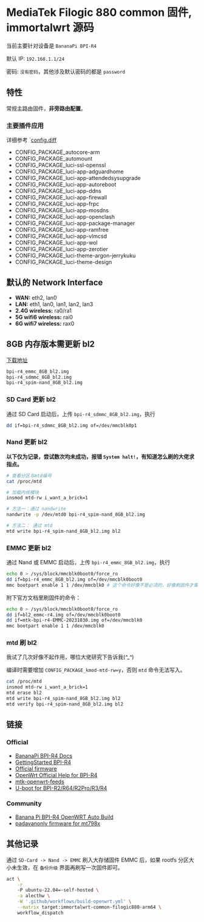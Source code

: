 # MediaTek Filogic 880 common 固件, immortalwrt 源码

当前主要针对设备是 `BananaPi BPI-R4`

默认 IP: `192.168.1.1/24`

密码: `没有密码`，其他涉及默认密码的都是 `password`

## 特性

常规主路由固件，**非旁路由配置**。

### 主要插件应用

详细参考 `[config.diff](config.diff)

- CONFIG_PACKAGE_autocore-arm
- CONFIG_PACKAGE_automount
- CONFIG_PACKAGE_luci-ssl-openssl
- CONFIG_PACKAGE_luci-app-adguardhome
- CONFIG_PACKAGE_luci-app-attendedsysupgrade
- CONFIG_PACKAGE_luci-app-autoreboot
- CONFIG_PACKAGE_luci-app-ddns
- CONFIG_PACKAGE_luci-app-firewall
- CONFIG_PACKAGE_luci-app-frpc
- CONFIG_PACKAGE_luci-app-mosdns
- CONFIG_PACKAGE_luci-app-openclash
- CONFIG_PACKAGE_luci-app-package-manager
- CONFIG_PACKAGE_luci-app-ramfree
- CONFIG_PACKAGE_luci-app-vlmcsd
- CONFIG_PACKAGE_luci-app-wol
- CONFIG_PACKAGE_luci-app-zerotier
- CONFIG_PACKAGE_luci-theme-argon-jerrykuku
- CONFIG_PACKAGE_luci-theme-design

## 默认的 Network Interface

- **WAN:** eth2, lan0
- **LAN:** eth1, lan0, lan1, lan2, lan3
- **2.4G wireless:** ra0/ra1
- **5G wifi6 wireless:** rai0
- **6G wifi7 wireless:** rax0

## 8GB 内存版本需更新 bl2

[下载地址](https://github.com/frank-w/u-boot/releases)

``` txt
bpi-r4_emmc_8GB_bl2.img
bpi-r4_sdmmc_8GB_bl2.img
bpi-r4_spim-nand_8GB_bl2.img
```

### SD Card 更新 bl2

通过 SD Card 启动后，上传 `bpi-r4_sdmmc_8GB_bl2.img`，执行

```bash
dd if=bpi-r4_sdmmc_8GB_bl2.img of=/dev/mmcblk0p1
```

### Nand 更新 bl2

**以下仅为记录，尝试数次均未成功，报错 `System halt!`，有知道怎么刷的大佬求指点。**

```bash
# 查看分区与mtd编号
cat /proc/mtd

# 加载内核模块
insmod mtd-rw i_want_a_brick=1

# 方法一：通过 nandwrite
nandwrite -p /dev/mtd0 bpi-r4_spim-nand_8GB_bl2.img

# 方法二： 通过 mtd
mtd write bpi-r4_spim-nand_8GB_bl2.img bl2
```

### EMMC 更新 bl2

通过 Nand 或 EMMC 启动后，上传 `bpi-r4_emmc_8GB_bl2.img`，执行

```bash
echo 0 > /sys/block/mmcblk0boot0/force_ro
dd if=bpi-r4_emmc_8GB_bl2.img of=/dev/mmcblk0boot0
mmc bootpart enable 1 1 /dev/mmcblk0 # 这个命令好像不是必须的，好像刷固件才需要
```

附下官方文档里刷固件的命令：

```bash
echo 0 > /sys/block/mmcblk0boot0/force_ro
dd if=bl2_emmc-r4.img of=/dev/mmcblk0boot0
dd if=mtk-bpi-r4-EMMC-20231030.img of=/dev/mmcblk0
mmc bootpart enable 1 1 /dev/mmcblk0
```

### mtd 刷 bl2

我试了几次好像不起作用，哪位大佬研究下告诉我(*^_^*)

编译时需要增加 `CONFIG_PACKAGE_kmod-mtd-rw=y`，否则 `mtd` 命令无法写入。

```bash
cat /proc/mtd
insmod mtd-rw i_want_a_brick=1
mtd erase bl2
mtd write bpi-r4_spim-nand_8GB_bl2.img bl2
mtd verify bpi-r4_spim-nand_8GB_bl2.img bl2
```

## 链接

### Official

- [BananaPi BPI-R4 Docs](https://docs.banana-pi.org/en/BPI-R4/BananaPi_BPI-R4)
- [GettingStarted BPI-R4](https://docs.banana-pi.org/en/BPI-R4/GettingStarted_BPI-R4)
- [Official firmware](https://github.com/BPI-SINOVOIP/BPI-R4-MT76-OPENWRT-V21.02)
- [OpenWrt Official Help for BPI-R4](https://openwrt.org/inbox/toh/sinovoip/bananapi_bpi-r4)
- [mtk-openwrt-feeds](https://git01.mediatek.com/plugins/gitiles/openwrt/feeds/mtk-openwrt-feeds/)
- [U-boot for BPI-R2/R64/R2Pro/R3/R4](https://github.com/frank-w/u-boot)

### Community

- [Banana Pi BPI-R4 OpenWRT Auto Build](https://github.com/chenglong-do/bpi-r4-openwrt-main)
- [padavanonly firmware for mt798x](https://github.com/padavanonly/immortalwrt-mt798x-24.10)

## 其他记录

通过 `SD-Card -> Nand -> EMMC` 刷入大存储固件 EMMC 后，如果 rootfs 分区大小未生效，在 `备份升级` 界面再刷写一次固件即可。

```bash
act \
    -r
    -P ubuntu-22.04=-self-hosted \
    -a alecthw \
    -W '.github/workflows/build-openwrt.yml' \
    --matrix target:immortalwrt-common-filogic880-arm64 \
    workflow_dispatch
```
